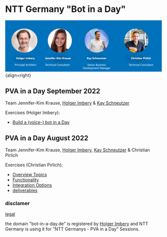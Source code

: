 # NTT Germany "Bot in a Day"


![trainer](assets/trainer.png){align=right}



## PVA in a Day September 2022
Team Jennifer-Kim Krause, [Holger Imbery](https://the.cognitiveservices.ninja/about/) & [Kay Schneutzer](https://schneutzi-81.github.io/)   

Exercises (Holger Imbery):   

 * [Build a (voice-) bot in a Day](https://the.cognitiveservices.ninja/articles/workshop_PVAinaDay/)


## PVA in a Day August 2022
Team Jennifer-Kim Krause, [Holger Imbery](https://the.cognitiveservices.ninja/about/), [Kay Schneutzer](https://schneutzi-81.github.io/) & Christian Pirlich   

Exercises (Christian Pirlich):   

 * [Overview Topics](exercise_01.md)
 * [Functionality](exercise_02.md)
 * [Integration Options](exercise_03.md)
 * [deliverables](outcome/Aug22/index.md)


### disclamer
[legal](https://services.global.ntt/de-de/legal)   

the domain "bot-in-a-day.de" is registered by [Holger Imbery](https://the.cognitiveservices.ninja/about/)  and NTT Germany is using it for "NTT Germanys - PVA in a Day" Sessions.
